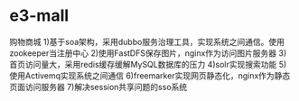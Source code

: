 # e3-mall
购物商城
1)基于soa架构，采用dubbo服务治理工具，实现系统之间通信。使用zookeeper当注册中心
2)使用FastDFS保存图片，nginx作为访问图片服务器
3)首页访问量大，采用redis缓存缓解MySQL数据库的压力
4)solr实现搜索功能
5)使用Activemq实现系统之间通信
6)freemarker实现网页静态化，nginx作为静态页面访问服务器
7)解决session共享问题的sso系统
